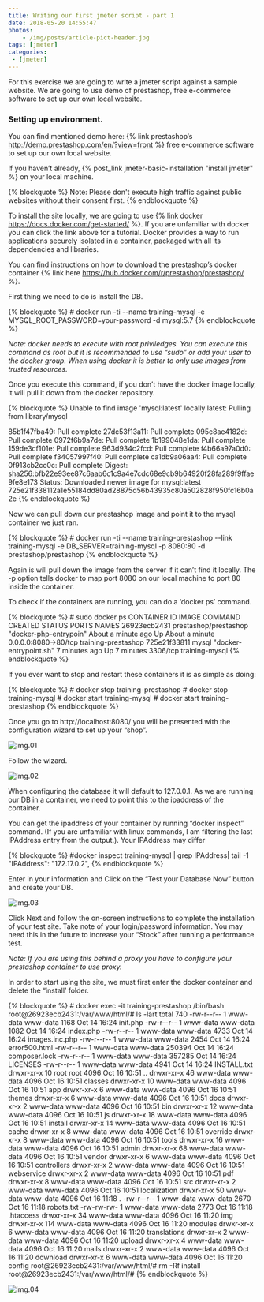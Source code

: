 ```yaml
---
title: Writing our first jmeter script - part 1
date: 2018-05-20 14:55:47
photos: 
	- /img/posts/article-pict-header.jpg
tags: [jmeter]
categories: 
 - [jmeter]
---
```


For this exercise we are going to write a jmeter script against a sample website. We are going to use demo of prestashop, free e-commerce software to set up our own local website.

<!--more-->

### Setting up environment.

You can find mentioned demo here: {% link prestashop‘s http://demo.prestashop.com/en/?view=front %} free e-commerce software to set up our own local website.

If you haven’t already, {% post_link jmeter-basic-installation "install jmeter" %} on your local machine.

{% blockquote %}
Note: Please don't execute high traffic against public websites without their consent first.
{% endblockquote %}

To install the site locally, we are going to use {% link docker https://docs.docker.com/get-started/ %}. If you are unfamiliar with docker you can click the link above for a tutorial. Docker provides a way to run applications securely isolated in a container, packaged with all its dependencies and libraries.

You can find instructions on how to download the prestashop’s docker container {% link here https://hub.docker.com/r/prestashop/prestashop/ %}.

First thing we need to do is install the DB.

{% blockquote %}
    \# docker run -ti \-\-name training-mysql -e MYSQL_ROOT_PASSWORD=your-password -d mysql:5.7
{% endblockquote %}

*Note: docker needs to execute with root priviledges. You can execute this command as root but it is recommended to use “sudo” or add your user to the docker group. When using docker it is better to only use images from trusted resources.*

Once you execute this command, if you don’t have the docker image locally, it will pull it down from the docker repository.

{% blockquote %}
Unable to find image 'mysql:latest' locally
latest: Pulling from library/mysql

85b1f47fba49: Pull complete 
27dc53f13a11: Pull complete 
095c8ae4182d: Pull complete 
0972f6b9a7de: Pull complete 
1b199048e1da: Pull complete 
159de3cf101e: Pull complete 
963d934c2fcd: Pull complete 
f4b66a97a0d0: Pull complete 
f34057997f40: Pull complete 
ca1db9a06aa4: Pull complete 
0f913cb2cc0c: Pull complete 
Digest: sha256:bfb22e93ee87c6aab6c1c9a4e7cdc68e9cb9b64920f28fa289f9ffae9fe8e173
Status: Downloaded newer image for mysql:latest
725e21f338112a1e55184dd80ad28875d56b43935c80a502828f950fc16b0a2e
{% endblockquote %}

Now we can pull down our prestashop image and point it to the mysql container we just ran.


{% blockquote %}
    \# docker run -ti \-\-name training-prestashop \-\-link training-mysql -e DB_SERVER=training-mysql -p 8080:80 -d prestashop/prestashop
{% endblockquote %}

Again is will pull down the image from the server if it can’t find it locally. The -p option tells docker to map port 8080 on our local machine to port 80 inside the container.

To check if the containers are running, you can do a ‘docker ps’ command.

{% blockquote %}
    \# sudo docker ps
    CONTAINER ID        IMAGE                   COMMAND                  CREATED              STATUS              PORTS                  NAMES
    26923ecb2431        prestashop/prestashop   "docker-php-entrypoin"   About a minute ago   Up About a minute   0.0.0.0:8080->80/tcp   training-prestashop
    725e21f33811        mysql                   "docker-entrypoint.sh"   7 minutes ago        Up 7 minutes        3306/tcp               training-mysql
{% endblockquote %}

If you ever want to stop and restart these containers it is as simple as doing:

{% blockquote %}
    \# docker stop training-prestashop 
    \# docker stop training-mysql
    \# docker start training-mysql
    \# docker start training-prestashop
{% endblockquote %}


Once you go to http://localhost:8080/ you will be presented with the configuration wizard to set up your “shop”.


![img.01](prestashop_start-768x450.png)

Follow the wizard.

![img.02](store-info-768x447.png)

When configuring the database it will default to 127.0.0.1. As we are running our DB in a container, we need to point this to the ipaddress of the container.

You can get the ipaddress of your container by running “docker inspect” command. (If you are unfamiliar with linux commands, I am filtering the last IPAddress entry from the output.). Your IPAddress may differ

{% blockquote %}
    \#docker inspect training-mysql | grep IPAddress| tail -1
                    "IPAddress": "172.17.0.2",
{% endblockquote %}

Enter in your information and Click on the “Test your Database Now” button and create your DB.

![img.03](prestashop_db_created-768x389.png)

Click Next and follow the on-screen instructions to complete the installation of your test site. Take note of your login/password information. You may need this in the future to increase your “Stock” after running a performance test.

*Note: If you are using this behind a proxy you have to configure your prestashop container to use proxy.*

In order to start using the site, we must first enter the docker container and delete the “install’ folder.

{% blockquote %}
    \# docker exec -it training-prestashop /bin/bash
    root@26923ecb2431:/var/www/html/# ls -lart
    total 740
    -rw-r--r--   1 www-data www-data   1168 Oct 14 16:24 init.php
    -rw-r--r--   1 www-data www-data   1082 Oct 14 16:24 index.php
    -rw-r--r--   1 www-data www-data   4733 Oct 14 16:24 images.inc.php
    -rw-r--r--   1 www-data www-data   2454 Oct 14 16:24 error500.html
    -rw-r--r--   1 www-data www-data 250394 Oct 14 16:24 composer.lock
    -rw-r--r--   1 www-data www-data 357285 Oct 14 16:24 LICENSES
    -rw-r--r--   1 www-data www-data   4941 Oct 14 16:24 INSTALL.txt
    drwxr-xr-x  10 root     root       4096 Oct 16 10:51 ..
    drwxr-xr-x  46 www-data www-data   4096 Oct 16 10:51 classes
    drwxr-xr-x  10 www-data www-data   4096 Oct 16 10:51 app
    drwxr-xr-x   6 www-data www-data   4096 Oct 16 10:51 themes
    drwxr-xr-x   6 www-data www-data   4096 Oct 16 10:51 docs
    drwxr-xr-x   2 www-data www-data   4096 Oct 16 10:51 bin
    drwxr-xr-x  12 www-data www-data   4096 Oct 16 10:51 js
    drwxr-xr-x  18 www-data www-data   4096 Oct 16 10:51 install
    drwxr-xr-x  14 www-data www-data   4096 Oct 16 10:51 cache
    drwxr-xr-x   8 www-data www-data   4096 Oct 16 10:51 override
    drwxr-xr-x   8 www-data www-data   4096 Oct 16 10:51 tools
    drwxr-xr-x  16 www-data www-data   4096 Oct 16 10:51 admin
    drwxr-xr-x  68 www-data www-data   4096 Oct 16 10:51 vendor
    drwxr-xr-x   6 www-data www-data   4096 Oct 16 10:51 controllers
    drwxr-xr-x   2 www-data www-data   4096 Oct 16 10:51 webservice
    drwxr-xr-x   2 www-data www-data   4096 Oct 16 10:51 pdf
    drwxr-xr-x   8 www-data www-data   4096 Oct 16 10:51 src
    drwxr-xr-x   2 www-data www-data   4096 Oct 16 10:51 localization
    drwxr-xr-x  50 www-data www-data   4096 Oct 16 11:18 .
    -rw-r--r--   1 www-data www-data   2670 Oct 16 11:18 robots.txt
    -rw-rw-rw-   1 www-data www-data   2773 Oct 16 11:18 .htaccess
    drwxr-xr-x  34 www-data www-data   4096 Oct 16 11:20 img
    drwxr-xr-x 114 www-data www-data   4096 Oct 16 11:20 modules
    drwxr-xr-x   6 www-data www-data   4096 Oct 16 11:20 translations
    drwxr-xr-x   2 www-data www-data   4096 Oct 16 11:20 upload
    drwxr-xr-x   4 www-data www-data   4096 Oct 16 11:20 mails
    drwxr-xr-x   2 www-data www-data   4096 Oct 16 11:20 download
    drwxr-xr-x   6 www-data www-data   4096 Oct 16 11:20 config
    root@26923ecb2431:/var/www/html/# rm -Rf install
    root@26923ecb2431:/var/www/html/# 
{% endblockquote %}

![img.04](prestashop_main-768x386.png)
